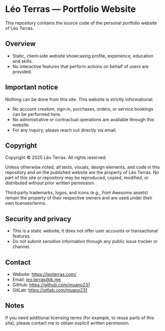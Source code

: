 # Léo Terras — Portfolio Website

This repository contains the source code of the personal portfolio website of Léo Terras.

## Overview
- Static, client‑side website showcasing profile, experience, education and skills.
- No interactive features that perform actions on behalf of users are provided.

## Important notice
Nothing can be done from this site. This website is strictly informational:
- No account creation, sign‑in, purchases, orders, or service bookings can be performed here.
- No administrative or contractual operations are available through this website.
- For any inquiry, please reach out directly via email.

## Copyright
Copyright © 2025 Léo Terras. All rights reserved.

Unless otherwise noted, all texts, visuals, design elements, and code in this repository and on the published website are the property of Léo Terras. No part of this site or repository may be reproduced, copied, modified, or distributed without prior written permission.

Third‑party trademarks, logos, and icons (e.g., Font Awesome assets) remain the property of their respective owners and are used under their own licenses/terms.

## Security and privacy
- This is a static website; it does not offer user accounts or transactional features.
- Do not submit sensitive information through any public issue tracker or channel.

## Contact
- Website: https://leoterras.com/
- Email: leo.terras@ik.me
- GitHub: https://github.com/muano231
- GitLab: https://gitlab.com/muano231

## Notes
If you need additional licensing terms (for example, to reuse parts of this site), please contact me to obtain explicit written permission.